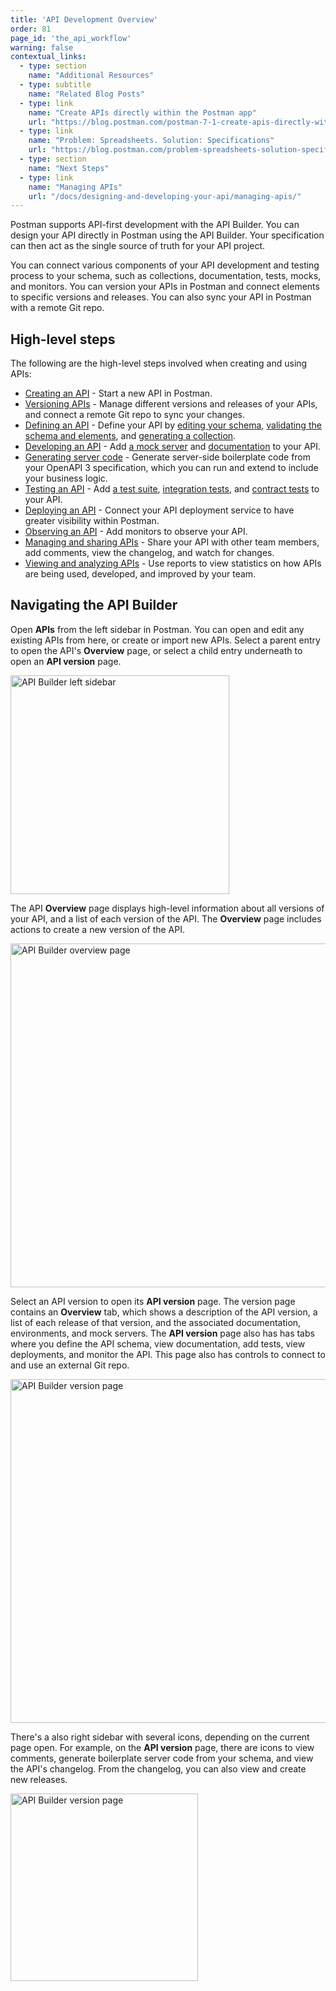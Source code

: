 ```yaml
---
title: 'API Development Overview'
order: 81
page_id: 'the_api_workflow'
warning: false
contextual_links:
  - type: section
    name: "Additional Resources"
  - type: subtitle
    name: "Related Blog Posts"
  - type: link
    name: "Create APIs directly within the Postman app"
    url: "https://blog.postman.com/postman-7-1-create-apis-directly-within-the-postman-app/"
  - type: link
    name: "Problem: Spreadsheets. Solution: Specifications"
    url: "https://blog.postman.com/problem-spreadsheets-solution-specifications/"
  - type: section
    name: "Next Steps"
  - type: link
    name: "Managing APIs"
    url: "/docs/designing-and-developing-your-api/managing-apis/"
---
```


Postman supports API-first development with the API Builder. You can design your API directly in Postman using the API Builder. Your specification can then act as the single source of truth for your API project.

You can connect various components of your API development and testing process to your schema, such as collections, documentation, tests, mocks, and monitors. You can version your APIs in Postman and connect elements to specific versions and releases. You can also sync your API in Postman with a remote Git repo.

## High-level steps

The following are the high-level steps involved when creating and using APIs:

* [Creating an API](/docs/designing-and-developing-your-api/creating-an-api/) - Start a new API in Postman.
* [Versioning APIs](/docs/designing-and-developing-your-api/versioning-an-api/) - Manage different versions and releases of your APIs, and connect a remote Git repo to sync your changes.
* [Defining an API](/docs/designing-and-developing-your-api/defining-an-api/) - Define your API by [editing your schema](/docs/designing-and-developing-your-api/defining-an-api/#editing-your-schema), [validating the schema and elements](/docs/designing-and-developing-your-api/validating-elements-against-schema/), and [generating a collection](/docs/designing-and-developing-your-api/defining-an-api/#generating-a-collection).
* [Developing an API](/docs/designing-and-developing-your-api/developing-an-api/) - Add [a mock server](/docs/designing-and-developing-your-api/developing-an-api/#adding-a-mock-server) and [documentation](/docs/designing-and-developing-your-api/developing-an-api/#adding-documentation) to your API.
* [Generating server code](/docs/designing-and-developing-your-api/generating-server-code/) - Generate server-side boilerplate code from your OpenAPI 3 specification, which you can run and extend to include your business logic.
* [Testing an API](/docs/designing-and-developing-your-api/testing-an-api/) - Add [a test suite](/docs/designing-and-developing-your-api/testing-an-api/#adding-a-test-suite), [integration tests](/docs/designing-and-developing-your-api/testing-an-api/#adding-integration-tests), and [contract tests](/docs/designing-and-developing-your-api/testing-an-api/#adding-contract-tests) to your API.
* [Deploying an API](/docs/designing-and-developing-your-api/deploying-an-api/) - Connect your API deployment service to have greater visibility within Postman.
* [Observing an API](/docs/designing-and-developing-your-api/observing-an-api/) - Add monitors to observe your API.
* [Managing and sharing APIs](/docs/designing-and-developing-your-api/managing-apis/) - Share your API with other team members, add comments, view the changelog, and watch for changes.
* [Viewing and analyzing APIs](/docs/designing-and-developing-your-api/view-and-analyze-api-reports/) - Use reports to view statistics on how APIs are being used, developed, and improved by your team.

## Navigating the API Builder

Open __APIs__ from the left sidebar in Postman. You can open and edit any existing APIs from here, or create or import new APIs. Select a parent entry to open the API's **Overview** page, or select a child entry underneath to open an **API version** page.

<img src="https://assets.postman.com/postman-docs/api-builder-left-sidebar.jpg" alt="API Builder left sidebar" width="350px" />

The API **Overview** page displays high-level information about all versions of your API, and a list of each version of the API. The **Overview** page includes actions to create a new version of the API.

<img src="https://assets.postman.com/postman-docs/api-builder-overview-page.jpg" alt="API Builder overview page" width="550px" />

Select an API version to open its **API version** page. The version page contains an **Overview** tab, which shows a description of the API version, a list of each release of that version, and the associated documentation, environments, and mock servers. The **API version** page also has has tabs where you define the API schema, view documentation, add tests, view deployments, and monitor the API. This page also has controls to connect to and use an external Git repo.

<img src="https://assets.postman.com/postman-docs/api-builder-version-page.jpg" alt="API Builder version page" width="550px" />

There's a also right sidebar with several icons, depending on the current page open. For example, on the **API version** page, there are icons to view comments, generate boilerplate server code from your schema, and view the API's changelog. From the changelog, you can also view and create new releases.

<img src="https://assets.postman.com/postman-docs/api-builder-right-sidebar.jpg" alt="API Builder version page" width="300px" />

